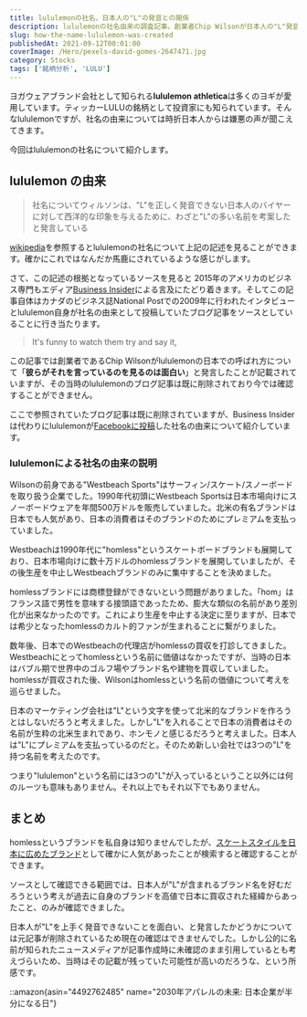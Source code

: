 ```yaml
---
title: lululemonの社名、日本人の"L"の発音との関係
description: lululemonの社名由来の調査記事。創業者Chip Wilsonが日本人の"L"発音と北米ブランドへの憧憬を背景に3つの"L"を含む社名を考案した経緯。過去のhomlessブランド売却経験から着想、日本市場戦略としてのブランドネーミング論。
slug: how-the-name-lululemon-was-created
publishedAt: 2021-09-12T00:01:00
coverImage: /Hero/pexels-david-gomes-2647471.jpg
category: Stocks
tags: ['銘柄分析', 'LULU']
---
```


ヨガウェアブランド会社として知られる**lululemon athletica**は多くのヨギが愛用しています。ティッカーLULUの銘柄として投資家にも知られています。そんなlululemonですが、社名の由来については時折日本人からは嫌悪の声が聞こえてきます。

今回はlululemonの社名について紹介します。

## lululemon の由来

> 社名についてウィルソンは、"L"を正しく発音できない日本人のバイヤーに対して西洋的な印象を与えるために、わざと"L"の多い名前を考案したと発言している

[wikipedia](https://ja.wikipedia.org/wiki/%E3%83%AB%E3%83%AB%E3%83%AC%E3%83%A2%E3%83%B3%E3%83%BB%E3%82%A2%E3%82%B9%E3%83%AC%E3%83%86%E3%82%A3%E3%82%AB)を参照するとlululemonの社名について上記の記述を見ることができます。確かにこれではなんだか馬鹿にされているような感じがします。

さて、この記述の根拠となっているソースを見ると 2015年のアメリカのビジネス専門もエディア[Business Insider](https://www.businessinsider.com/history-of-lululemon-2015-9)による言及にたどり着きます。そしてこの記事自体はカナダのビジネス誌National Postでの2009年に行われたインタビューとlululemon自身が社名の由来として投稿していたブログ記事をソースとしていることに行き当たります。

> It's funny to watch them try and say it,

この記事では創業者であるChip Wilsonがlululemonの日本での呼ばれ方について「**彼らがそれを言っているのを見るのは面白い**」と発言したことが記載されていますが、その当時のlululemonのブログ記事は既に削除されており今では確認することができません。

ここで参照されていたブログ記事は既に削除されていますが、Business Insiderは代わりにlululemonが[Facebookに投稿](https://www.facebook.com/notes/10158217650462732/)した社名の由来について紹介しています。

### lululemonによる社名の由来の説明

Wilsonの前身である"Westbeach Sports"はサーフィン/スケート/スノーボードを取り扱う企業でした。1990年代初頭にWestbeach Sportsは日本市場向けにスノーボードウェアを年間500万ドルを販売していました。北米の有名ブランドは日本でも人気があり、日本の消費者はそのブランドのためにプレミアムを支払っていました。

Westbeachは1990年代に"homless"というスケートボードブランドも展開しており、日本市場向けに数十万ドルのhomlessブランドを展開していましたが、その後生産を中止しWestbeachブランドのみに集中することを決めました。

homlessブランドには商標登録ができないという問題がありました。「hom」はフランス語で男性を意味する接頭語であったため、膨大な類似の名前があり差別化が出来なかったのです。これにより生産を中止する決定に至りますが、日本では希少となったhomlessのカルト的ファンが生まれることに繋がりました。

数年後、日本でのWestbeachの代理店がhomlessの買収を打診してきました。Westbeachにとってhomlessという名前に価値はなかったですが、当時の日本はバブル期で世界中のゴルフ場やブランド名や建物を買収していました。homlessが買収された後、Wilsonはhomlessという名前の価値について考えを巡らせました。

日本のマーケティング会社は"L"という文字を使って北米的なブランドを作ろうとはしないだろうと考えました。しかし"L"を入れることで日本の消費者はその名前が生粋の北米生まれであり、ホンモノと感じるだろうと考えました。日本人は"L"にプレミアムを支払っているのだと。そのため新しい会社では3つの"L"を持つ名前を考えたのです。

つまり"lululemon"という名前には3つの"L"が入っているということ以外には何のルーツも意味もありません。それ以上でもそれ以下でもありません。

## まとめ

homlessというブランドを私自身は知りませんでしたが、[スケートスタイルを日本に広めたブランド](https://mimimimimimimimimi.com/homless/)として確かに人気があったことが検索すると確認することができます。

ソースとして確認できる範囲では、日本人が"L"が含まれるブランド名を好むだろうという考えが過去に自身のブランドを高値で日本に買収された経緯からあったこと、のみが確認できました。

日本人が"L"を上手く発音できないことを面白い、と発言したかどうかについては元記事が削除されているため現在の確認はできませんでした。しかし公的に名前が知られたニュースメディアが記事作成時に未確認のまま引用しているとも考えづらいため、当時はその記載が残っていた可能性が高いのだろうな、という所感です。

::amazon{asin="4492762485" name="2030年アパレルの未来: 日本企業が半分になる日"}
